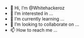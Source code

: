 - 👋 Hi, I’m @Whitehackeroz
- 👀 I’m interested in ...
- 🌱 I’m currently learning ...
- 💞️ I’m looking to collaborate on ...
- 📫 How to reach me ...

<!---
Whitehackeroz/Whitehackeroz is a ✨ special ✨ repository because its `README.md` (this file) appears on your GitHub profile.
You can click the Preview link to take a look at your changes.
--->
